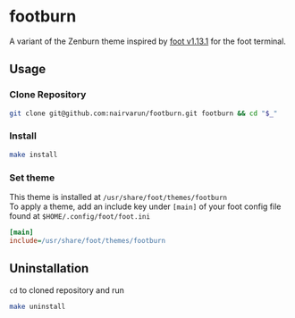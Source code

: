 # footburn
A variant of the Zenburn theme inspired by [foot v1.13.1](https://codeberg.org/dnkl/foot/src/tag/1.13.1) for the foot terminal.

## Usage
### Clone Repository
```sh
git clone git@github.com:nairvarun/footburn.git footburn && cd "$_"
```
### Install
```sh
make install
```
### Set theme
This theme is installed at `/usr/share/foot/themes/footburn` \
To apply a theme, add an include key under `[main]` of your foot config file found at `$HOME/.config/foot/foot.ini`
```ini
[main]
include=/usr/share/foot/themes/footburn
```
## Uninstallation
`cd` to cloned repository and run
```sh
make uninstall 
```

